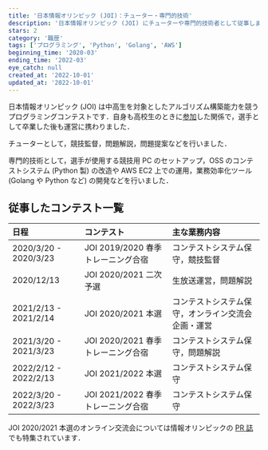 ```yaml
---
title: '日本情報オリンピック (JOI)：チューター・専門的技術'
description: '日本情報オリンピック (JOI) にチューターや専門的技術者として従事しました．プログラミングコンテストの技術的な運営に携わりました．'
stars: 2
category: '職歴'
tags: ['プログラミング', 'Python', 'Golang', 'AWS']
beginning_time: '2020-03'
ending_time: '2022-03'
eye_catch: null
created_at: '2022-10-01'
updated_at: '2022-10-01'
---
```


日本情報オリンピック (JOI) は中高生を対象としたアルゴリズム構築能力を競うプログラミングコンテストです．自身も高校生のときに[参加](../joi-2019)した関係で，選手として卒業した後も運営に携わりました．

チューターとして，競技監督，問題解説，問題提案などを行いました．

専門的技術として，選手が使用する競技用 PC のセットアップ，OSS のコンテストシステム (Python 製) の改造や AWS EC2 上での運用，業務効率化ツール (Golang や Python など) の開発などを行いました．

## 従事したコンテスト一覧

| 日程                  | コンテスト                         | 主な業務内容                                       |
| :-------------------- | :--------------------------------- | :------------------------------------------------- |
| 2020/3/20 - 2020/3/23 | JOI 2019/2020 春季トレーニング合宿 | コンテストシステム保守，競技監督                   |
| 2020/12/13            | JOI 2020/2021 二次予選             | 生放送運営，問題解説                               |
| 2021/2/13 - 2021/2/14 | JOI 2020/2021 本選                 | コンテストシステム保守，オンライン交流会企画・運営 |
| 2021/3/20 - 2021/3/23 | JOI 2020/2021 春季トレーニング合宿 | コンテストシステム保守，問題解説                   |
| 2022/2/12 - 2022/2/13 | JOI 2021/2022 本選                 | コンテストシステム保守                             |
| 2022/3/20 - 2022/3/23 | JOI 2021/2022 春季トレーニング合宿 | コンテストシステム保守                             |

JOI 2020/2021 本選のオンライン交流会については情報オリンピックの [PR 誌](https://www.ioi-jp.org/documents/newsletter/NewsletterNo30.pdf)でも特集されています．
